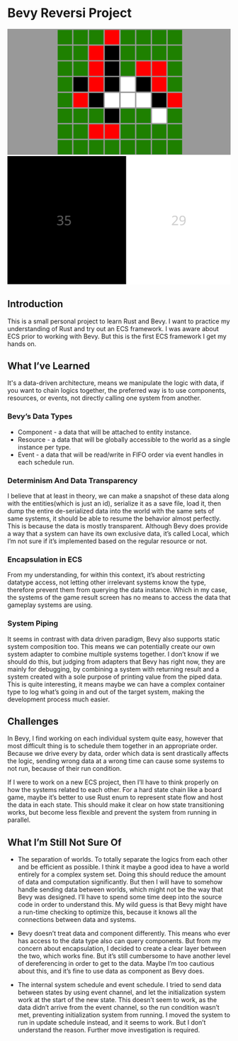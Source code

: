 # Bevy Reversi Project

![screenshot1](screenshots/screenshot_01.png)
![screenshot1](screenshots/screenshot_02.png)

## Introduction

This is a small personal project to learn Rust and Bevy. I want to practice my understanding of Rust and try out an ECS framework. I was aware about ECS prior to working with Bevy. But this is the first ECS framework I get my hands on.

## What I’ve Learned

It's a data-driven architecture, means we manipulate the logic with data, if you want to chain logics together, the preferred way is to use components, resources, or events, not directly calling one system from another.

### Bevy’s Data Types

- Component - a data that will be attached to entity instance.
- Resource - a data that will be globally accessible to the world as a single instance per type.
- Event - a data that will be read/write in FIFO order via event handles in each schedule run.

### Determinism And Data Transparency

I believe that at least in theory, we can make a snapshot of these data along with the entities(which is just an id), serialize it as a save file, load it, then dump the entire de-serialized data into the world with the same sets of same systems, it should be able to resume the behavior almost perfectly. This is because the data is mostly transparent. Although Bevy does provide a way that a system can have its own exclusive data, it’s called Local<T>, which I’m not sure if it’s implemented based on the regular resource or not. 

### Encapsulation in ECS

From my understanding, for within this context, it’s about restricting datatype access, not letting other irrelevant systems know the type, therefore prevent them from querying the data instance. Which in my case, the systems of the game result screen has no means to access the data that gameplay systems are using.

### System Piping

It seems in contrast with data driven paradigm, Bevy also supports static system composition too. This means we can potentially create our own system adapter to combine multiple systems together. I don’t know if we should do this, but judging from adapters that Bevy has right now, they are mainly for debugging, by combining a system with returning result and a system created with a sole purpose of printing value from the piped data. This is quite interesting, it means maybe we can have a complex container type to log what’s going in and out of the target system, making the development process much easier.

## Challenges

In Bevy, I find working on each individual system quite easy, however that most difficult thing is to schedule them together in an appropriate order. Because we drive every by data, order which data is sent drastically affects the logic, sending wrong data at a wrong time can cause some systems to not run, because of their run condition. 

If I were to work on a new ECS project, then I’ll have to think properly on how the systems related to each other. For a hard state chain like a board game, maybe it’s better to use Rust enum to represent state flow and host the data in each state. This should make it clear on how state transitioning works, but become less flexible and prevent the system from running in parallel.

## What I’m Still Not Sure Of

- The separation of worlds. To totally separate the logics from each other and be efficient as possible. I think it maybe a good idea to have a world entirely for a complex system set. Doing this should reduce the amount of data and computation significantly. But then I will have to somehow handle sending data between worlds, which might not be the way that Bevy was designed. I’ll have to spend some time deep into the source code in order to understand this. My wild guess is that Bevy might have a run-time checking to optimize this, because it knows all the connections between data and systems.

- Bevy doesn’t treat data and component differently. This means who ever has access to the data type also can query components. But from my concern about encapsulation, I decided to create a clear layer between the two, which works fine. But it’s still cumbersome to have another level of dereferencing in order to get to the data. Maybe I’m too cautious about this, and it’s fine to use data as component as Bevy does.

- The internal system schedule and event schedule. I tried to send data between states by using event channel, and let the initialization system work at the start of the new state. This doesn’t seem to work, as the data didn’t arrive from the event channel, so the run condition wasn’t met, preventing initialization system from running. I moved the system to run in update schedule instead, and it seems to work. But I don’t understand the reason. Further move investigation is required.
